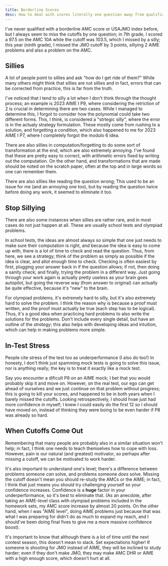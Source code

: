 ```yaml
---
title: Borderline Scores
desc: How to deal with scores literally one question away from qualification.
---
```


I've never qualified with a borderline AMC score or USAJMO index before,
but I always seem to miss the cutoffs by one question; in 7th grade,
I scored a 97.5 on the AMC 10A while the cutoff was 103.5, which I 
missed by a silly; this year (ninth grade), I missed the JMO cutoff
by 3 points, sillying 2 AIME problems and also a problem on the AMC.

## Sillies

A lot of people point to sillies and ask "how do I get ride of them?"
While many others might think that sillies are not sillies and in fact,
errors that can be corrected from practice, this is far from the 
truth.

I've noticed that I tend to silly a lot when I don't think through 
the thought process; an example is 2023 AIME I P9, where considering
the retriction of 2 is crucial in determining there are two cases.
While I managed to determine this, I forgot to consider how the 
polynomial could take two different forms. This, I think, is considered
a "strtegic silly", where the error is in the actualy strategy
formulation. These mostly come from rushing to a solution, 
and forgetting a condition, which also happened to me for 
2023 AIME I P7, where I completely forgot the modulo 6 idea.

There are also sillies in computation/forgetting to do some sort
of transformation at the end, which are also extremely annoying.
I've found that these are pretty easy to correct, with arithmetic
errors fixed by writing out the computation. On the other hand,
and transformations that are made should be noted on the scratch
paper, often at the top and in large words so one can remember them.

There are also sillies like reading the question wrong; This used
to be an issue for me (and an annoying one too), but by reading
the question twice before doing any work, it seemed to eliminate it too.

## Stop Sillying

There are also some instances when sillies are rather rare, and
in most cases do not just happen at all. These are usually 
school tests and olympiad problems.

In school tests, the ideas are almost always so simple that one
just needs to make sure their computation is right, and because
the idea is easy to come up with, there is a lot of time
to check and read the question. Thus, from here, we see a strategy;
think of the problem as simply as possible if the idea is clear,
and allot enough time to check. Checking is often easiest 
by first, plugging your answer back in if the question allows;
if not, then doing a sanity check; and finally, trying the problem
in a different way. Just going through your work again is actually 
pretty useless as your brain goes autopilot, but going the 
reverse way (from answer to original) can actually be quite
effective, because it's "new" to the brain.

For olympiad problems, it's extremely hard to silly, but it's 
also extremely hard to solve the problem. I think the reason why
is because a proof must written, and the proof must actually be true
(each step has to be logical). Thus, it's a good idea when practicing
hard problems to also write the solutions for the problems. Don't
include every single detail, but have an outline of the *strategy*;
this also helps with developing ideas and intuition, which
can help in making problems more simple.

## In-Test Stress

People cite stress of the test too as underperformance (I also do too!)
In honesty, I don't think just spamming mock tests is going to solve
this issue, nor is anything really; the key is to treat it exactly
like a mock test.

Say you encounter a dificult P8 on an AIME mock; I bet that you
would probably skip it and move on. However, on the real test,
our ego can get ahead of ourselves and we just continue on that
problem without progress; this is going to kill your scores,
and happened to be in both years when I barely missed the cutoffs.
Looking retrospectively, I should hvae just had more confidence in
myself; I knew I could easily do the first 12 so I should have
moved on, instead of thinking they were boing to be even harder
if P8 was already so hard.

## When Cutoffs Come Out

Remembering that many people are probably also in a similar
situation won't help; in fact, I think one needs to teach themselves
how to cope with loss. However, pain is our natural (and greatest)
motivator, so perhaps after missing a cutoff, we can be motivated
to work harder.

It's also important to understand one's level; there's a difference
between problems someone *can* solve, and problems someone *does*
solve. Missing the cutoff doesn't mean you should re-study
the AMCs or the AIME; in fact, I think that just means you should
try challenging yourself so your confidence increases. Confidence
is a **huge** factor in your underperformance, so it's best
to eliminate that. (As an anecdote, after taking an AIME-level class
with olympiad problems included in the homework sets, my AMC score
increase by almost 20 points. On the other hand, when I was 
"AIME level", doing AIME problems just because that was what I was
preparing for didn't do as much to expand my reach, and I should've
been doing final fives to give me a more massive confidence boost).

It's important to know that although there is a lot of time until
the next contest season, this doesn't mean to slack. Set expectations
higher! If someone is shooting for JMO instead of AIME, they will
be inclined to study harder; even if they don't make JMO, they may
make AMC DHR or AIME with a high enough score, which doesn't
hurt at all.


